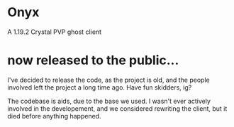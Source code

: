 # Onyx
A 1.19.2 Crystal PVP ghost client

# now released to the public...
I've decided to release the code, as the project is old, and the people involved left the project a long time ago. Have fun skidders, ig?

The codebase is aids, due to the base we used. I wasn't ever actively involved in the developement, and we considered rewriting the client, but it died before anything happened.
